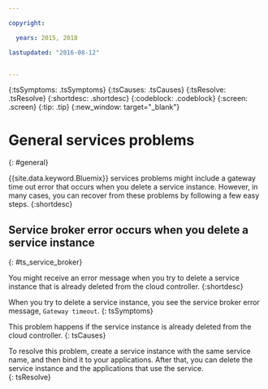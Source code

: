 ```yaml
---

copyright:

  years: 2015, 2018

lastupdated: "2016-08-12"


---
```


{:tsSymptoms: .tsSymptoms}
{:tsCauses: .tsCauses}
{:tsResolve: .tsResolve}
{:shortdesc: .shortdesc}
{:codeblock: .codeblock}
{:screen: .screen}
{:tip: .tip}
{:new_window: target="_blank"}


# General services problems
{: #general}

{{site.data.keyword.Bluemix}} services problems might include a gateway time out error that occurs when you delete a service instance. However, in many cases, you can recover from these problems by following a few easy steps.
{:shortdesc}

## Service broker error occurs when you delete a service instance
{: #ts_service_broker}

You might receive an error message when you try to delete a service instance that is already deleted from the cloud controller.
{:shortdesc}


When you try to delete a service instance, you see the service broker error message, `Gateway timeout`.
{: tsSymptoms}


This problem happens if the service instance is already deleted from the cloud controller.
{: tsCauses}


To resolve this problem, create a service instance with the same service name, and then bind it to your applications. After that, you can delete the service instance and the applications that use the service.   
{: tsResolve}
